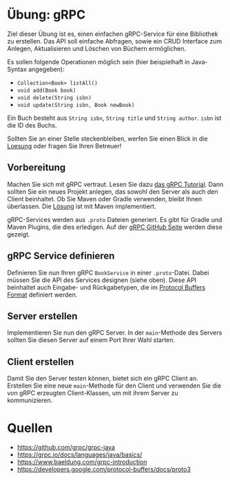# Übung: gRPC

Ziel dieser Übung ist es, einen einfachen gRPC-Service für eine Bibliothek zu erstellen. Das API soll einfache Abfragen,
sowie ein CRUD Interface zum Anlegen, Aktualisieren und Löschen von Büchern ermöglichen.

Es sollen folgende Operationen möglich sein (hier beispielhaft in Java-Syntax angegeben):

* `Collection<Book> listAll()`
* `void add(Book book)`
* `void delete(String isbn)`
* `void update(String isbn, Book newBook)` 

Ein Buch besteht aus `String isbn`, `String title` und `String author`. `isbn` ist die ID des Buchs.

Sollten Sie an einer Stelle steckenbleiben, werfen Sie einen Blick in die [Loesung](loesung) oder fragen Sie Ihren Betreuer!

## Vorbereitung

Machen Sie sich mit gRPC vertraut. Lesen Sie dazu [das gRPC Tutorial](https://grpc.io/docs/languages/java/basics/).
Dann sollten Sie ein neues Projekt anlegen, das sowohl den Server als auch den Client beinhaltet. Ob Sie Maven oder
Gradle verwenden, bleibt Ihnen überlassen. Die [Lösung](loesung) ist mit Maven implementiert.

gRPC-Services werden aus `.proto` Dateien generiert. Es gibt für Gradle und Maven Plugins, die dies erledigen. Auf der
[gRPC GitHub Seite](https://github.com/grpc/grpc-java) werden diese gezeigt.

## gRPC Service definieren

Definieren Sie nun Ihren gRPC `BookService` in einer `.proto`-Datei. Dabei müssen Sie die API des Services designen (siehe oben).
Diese API beinhaltet auch Eingabe- und Rückgabetypen, die im [Protocol Buffers Format](https://developers.google.com/protocol-buffers/docs/proto3)
definiert werden. 

## Server erstellen

Implementieren Sie nun den gRPC Server. In der `main`-Methode des Servers sollten Sie diesen Server auf einem Port Ihrer
Wahl starten.

## Client erstellen

Damit Sie den Server testen können, bietet sich ein gRPC Client an. Erstellen Sie eine neue `main`-Methode für den Client
und verwenden Sie die von gRPC erzeugten Client-Klassen, um mit ihrem Server zu kommunizieren.

# Quellen

* https://github.com/grpc/grpc-java
* https://grpc.io/docs/languages/java/basics/
* https://www.baeldung.com/grpc-introduction
* https://developers.google.com/protocol-buffers/docs/proto3
